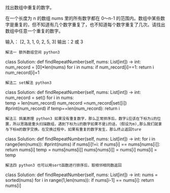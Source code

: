 

找出数组中重复的数字。

在一个长度为 n 的数组 nums 里的所有数字都在 0～n-1 的范围内。数组中某些数字是重复的，但不知道有几个数字重复了，也不知道每个数字重复了几次。请找出数组中任意一个重复的数字。


输入：
[2, 3, 1, 0, 2, 5, 3]
输出：2 或 3 

    解法一 额外数组空间 python3

class Solution:
    def findRepeatNumber(self, nums: List[int]) -> int:
        num_record = [0]*len(nums)
        for i in nums: 
            if num_record[i]==1:
                return i
            num_record[i]=1

    解法二 set解法 python3
class Solution:
    def findRepeatNumber(self, nums: List[int]) -> int:
        num_record = set()
        for i in nums:            
            temp = len(num_record)
            num_record =num_record|set([i])
            #print(num_record)
            if temp==len(num_record):
                return i


    解法三 鸽巢原理 python3 如果没有重复数字，那么正常排序后，数字i应该在下标为i的位置，所以思路是重头扫描数组，遇到下标为i的数字如果不是i的话，（假设为m),那么我们就拿与下标m的数字交换。在交换过程中，如果有重复的数字发生，那么终止返回ture

class Solution:
    def findRepeatNumber(self, nums: List[int]) -> int:
        for i in range(len(nums)):
            #print(nums)
            if nums[i]!=i:
                if nums[i] == nums[nums[i]]:
                    return nums[i]
                temp = nums[nums[i]]
                nums[nums[i]] = nums[i]
                nums[i] = temp
            

    解法四 python3 也可以用sort函数进行排序后，取相邻相同数返回
class Solution:
    def findRepeatNumber(self, nums: List[int]) -> int:
        nums = sorted(nums)
        for i in range(1,len(nums)):
            if nums[i-1] == nums[i]:
                return nums[i]
